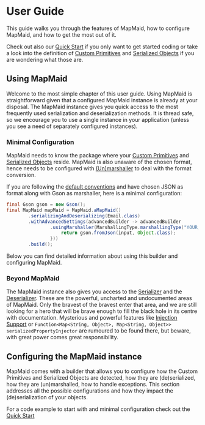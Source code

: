 # User Guide
This guide walks you through the features of MapMaid, how to configure MapMaid, and how to get the most out of it.


Check out also our [Quick Start](QuickStart.md) if you only want to get started coding or take a look into the 
definition of [Custom Primitives](Concepts.md#custom-primitives) and 
[Serialized Objects](Concepts.md#serialized-objects) if you are wondering what those are.

## Using MapMaid
Welcome to the most simple chapter of this user guide. Using MapMaid is straightforward given that a configured 
MapMaid instance is already at your disposal. The MapMaid instance gives you quick access to the most frequently used 
serialization and deserialization methods. It is thread safe, so we encourage you to use a single instance in your 
application (unless you see a need of separately configured instances). 
 
### Minimal Configuration
MapMaid needs to know the package where your [Custom Primitives](Concepts.md#custom-primitives) and [Serialized Objects](Concepts.md#serialized-objects) reside. MapMaid is also unaware 
of the chosen format, hence needs to be configured with [(Un)marshaller](Concepts.md#unmarshalling) to deal with the format conversion. 

If you are following the [default conventions](UserGuide.md#default-conventions-explained) and have chosen JSON as format along with Gson as marshaller, here is a minimal configuration: 

<!---[CodeSnippet](example1)-->
```java
final Gson gson = new Gson();
final MapMaid mapMaid = MapMaid.aMapMaid()
        .serializingAndDeserializing(Email.class)
        .withAdvancedSettings(advancedBuilder -> advancedBuilder
                .usingMarshaller(MarshallingType.marshallingType("YOUR_CUSTOM_FORMAT"), gson::toJson, input -> {
                    return gson.fromJson(input, Object.class);
                }))
        .build();
```
Below you can find detailed information about using this builder and configuring MapMaid. 

### Beyond MapMaid
The MapMaid instance also gives you access to the 
[Serializer](../core/src/main/java/de/quantummaid/mapmaid/serialization/Serializer.java) and the
[Deserializer](../core/src/main/java/de/quantummaid/mapmaid/deserialization/Deserializer.java). These are the powerful,
uncharted and undocumented areas of MapMaid. Only the bravest of the bravest enter that area, and we are still looking
for a hero that will be brave enough to fill the black hole in its centre with documentation. Mysterious and powerful 
features like [Injection Support](../core/src/main/java/de/quantummaid/mapmaid/injector/InjectorLambda.java) or
`Function<Map<String, Object>, Map<String, Object>> serializedPropertyInjector` are rumoured to be found there, but 
beware, with great power comes great responsibility.

## Configuring the MapMaid instance
MapMaid comes with a builder that allows you to configure how the Custom Primitives and Serialized Objects are 
detected, how they are (de)serialized, how they are (un)marshalled, how to handle exceptions. This section addresses 
all the possible configurations and how they impact the (de)serialization of your objects. 

For a code example to start with and minimal configuration check out the [Quick Start](QuickStart.md) 
